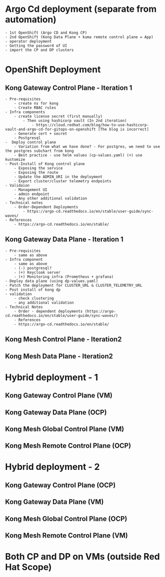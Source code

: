 # Argo Cd deployment (separate from automation)
    - 1st OpenShift (Argo CD and Kong CP)
    - 2nd OpenShift (Kong Data Plane + kuma remote control plane = App)
    - operator deployment
    - Getting the password of UI
    - import the CP and DP clusters

# OpenShift Deployment
## Kong Gateway Control Plane - Iteration 1 
    - Pre-requisites
        - create ns for kong
        - Create RBAC rules
    - Infra components
        - create license secret (first manually)
            - Then using hashicorp vault (In 2nd iteration) 
                - https://cloud.redhat.com/blog/how-to-use-hashicorp-vault-and-argo-cd-for-gitops-on-openshift [The blog is incorrect]
        - Generate cert + secret 
        - Postgresql
    -  Deploy control plane 
        - Variation from what we have done? - For postgres, we need to use the postgres subchart from kong
        - Best practice - use helm values (cp-values.yaml) (+) use kustomize
    - Post-Install of Kong control plane 
        - Exposing the service
        - Exposing the route
        - Update the ADMIN_URI in the deployment
        - Export cluster/cluster telemetry endpoints
    - Validaion 
        - Management UI
        - admin endpoint
        - Any other additional validation
    - Technical notes
        - Order-Dependent Deployments 
            - https://argo-cd.readthedocs.io/en/stable/user-guide/sync-waves/
    - References
        - https://argo-cd.readthedocs.io/en/stable/

## Kong Gateway Data Plane - Iteration 1 
    - Pre-requisites
        - same as above
    - Infra component
        - same as above
        - (-) postgresql?
        - (+) Keycloak server
        - (+) Monitoring infra (Prometheus + grafana)
    - Deploy data plane (using dp-values.yaml)
    - Patch the deployment for CLUSTER_URL & CLUSTER_TELEMETRY_URL
    - Post install of kong dp
    - validation
        - check clustering
        - any additional validation
    - Technical Notes
        - Order - dependent deployments (https://argo-cd.readthedocs.io/en/stable/user-guide/sync-waves/)
        - References
        - https://argo-cd.readthedocs.io/en/stable/


## Kong Mesh Control Plane - Iteration2
## Kong Mesh Data Plane - Iteration2


# Hybrid deployment - 1

## Kong Gateway Control Plane (VM)
## Kong Gateway Data Plane (OCP)
## Kong Mesh Global Control Plane (VM)
## Kong Mesh Remote Control Plane (OCP)


# Hybrid deployment - 2

## Kong Gateway Control Plane (OCP)
## Kong Gateway Data Plane (VM)
## Kong Mesh Global Control Plane (OCP)
## Kong Mesh Remote Control Plane (VM)

# Both CP and DP on VMs (outside Red Hat Scope)